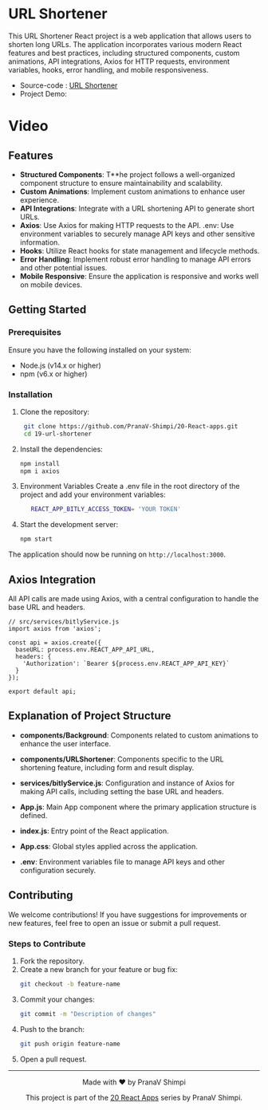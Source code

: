 # URL Shortener

This URL Shortener React project is a web application that allows users to shorten long URLs. The application incorporates various modern React features and best practices, including structured components, custom animations, API integrations, Axios for HTTP requests, environment variables, hooks, error handling, and mobile responsiveness.

- Source-code : [URL Shortener](https://github.com/PranaV-Shimpi/20-React-apps/blob/main/19-url-shortner/README.md)
- Project Demo: []()

# Video

## Features

- **Structured Components**: T\*\*he project follows a well-organized component structure to ensure maintainability and scalability.
- **Custom Animations**: Implement custom animations to enhance user experience.
- **API Integrations**: Integrate with a URL shortening API to generate short URLs.
- **Axios**: Use Axios for making HTTP requests to the API.
  .env: Use environment variables to securely manage API keys and other sensitive information.
- **Hooks**: Utilize React hooks for state management and lifecycle methods.
- **Error Handling**: Implement robust error handling to manage API errors and other potential issues.
- **Mobile Responsive**: Ensure the application is responsive and works well on mobile devices.

## Getting Started

### Prerequisites

Ensure you have the following installed on your system:

- Node.js (v14.x or higher)
- npm (v6.x or higher)

### Installation

1. Clone the repository:

   ```bash
    git clone https://github.com/PranaV-Shimpi/20-React-apps.git
    cd 19-url-shortener
   ```

2. Install the dependencies:

   ```bash
   npm install
   npm i axios
   ```

3. Environment Variables
   Create a .env file in the root directory of the project and add your environment variables:

   ```bash
      REACT_APP_BITLY_ACCESS_TOKEN= 'YOUR TOKEN'
   ```

4. Start the development server:
   ```bash
   npm start
   ```

The application should now be running on `http://localhost:3000`.

## Axios Integration

All API calls are made using Axios, with a central configuration to handle the base URL and headers.

```
// src/services/bitlyService.js
import axios from 'axios';

const api = axios.create({
  baseURL: process.env.REACT_APP_API_URL,
  headers: {
    'Authorization': `Bearer ${process.env.REACT_APP_API_KEY}`
  }
});

export default api;
```

## Explanation of Project Structure

- **components/Background**: Components related to custom animations to enhance the user interface.

* **components/URLShortener**: Components specific to the URL shortening feature, including form and result display.

- **services/bitlyService.js**: Configuration and instance of Axios for making API calls, including setting the base URL and headers.

* **App.js**: Main App component where the primary application structure is defined.

* **index.js**: Entry point of the React application.
* **App.css**: Global styles applied across the application.

* **.env**: Environment variables file to manage API keys and other configuration securely.

## Contributing

We welcome contributions! If you have suggestions for improvements or new features, feel free to open an issue or submit a pull request.

### Steps to Contribute

1. Fork the repository.
2. Create a new branch for your feature or bug fix:
   ```bash
   git checkout -b feature-name
   ```
3. Commit your changes:
   ```bash
   git commit -m "Description of changes"
   ```
4. Push to the branch:
   ```bash
   git push origin feature-name
   ```
5. Open a pull request.

---

<p align="center">
 Made with ❤️ by  PranaV Shimpi
</p>

<p align="center" >This project is part of the <a href="https://github.com/PranaV-Shimpi/20-React-apps" target="_blank">20 React Apps</a> series by PranaV Shimpi.</p>
